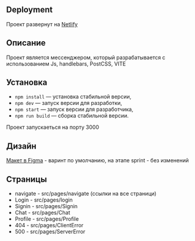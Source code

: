 ## Deployment

Проект развернут на [Netlify](https://remarkable-khapse-f05c58.netlify.app/)

## Описание

Проект является мессенджером, который разрабатывается с использованием Js, handlebars, PostCSS, VITE

## Установка

- `npm install` — установка стабильной версии,
- `npm dev` — запуск версии для разработки,
- `npm start` — запуск версии для разработчика,
- `npm run build` — сборка стабильной версии.

Проект запускаеться на порту 3000

## Дизайн

[Макет в Figma](<https://www.figma.com/design/gLL93r4KaxhBD8z4X5q7w0/Chat_external_link-(Copy)?node-id=0-1&t=1eC3jIditTpnR2Me-1>) - варинт по умолчанию, на этапе sprint - без изменений

## Страницы

- navigate - src/pages/navigate (ссылки на все страници)
- Login - src/pages/login
- Signin - src/pages/Signin
- Chat - src/pages/Chat
- Profile - src/pages/Profile
- 404 - src/pages/ClientError
- 500 - src/pages/ServerError
